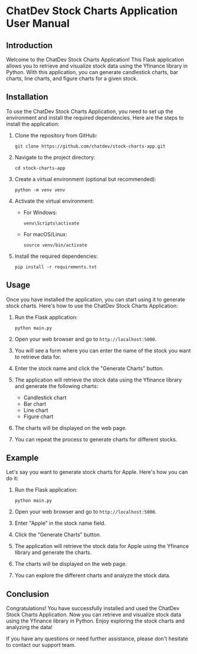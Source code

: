 # ChatDev Stock Charts Application User Manual

## Introduction

Welcome to the ChatDev Stock Charts Application! This Flask application allows you to retrieve and visualize stock data using the Yfinance library in Python. With this application, you can generate candlestick charts, bar charts, line charts, and figure charts for a given stock.

## Installation

To use the ChatDev Stock Charts Application, you need to set up the environment and install the required dependencies. Here are the steps to install the application:

1. Clone the repository from GitHub:

   ```
   git clone https://github.com/chatdev/stock-charts-app.git
   ```

2. Navigate to the project directory:

   ```
   cd stock-charts-app
   ```

3. Create a virtual environment (optional but recommended):

   ```
   python -m venv venv
   ```

4. Activate the virtual environment:

   - For Windows:

     ```
     venv\Scripts\activate
     ```

   - For macOS/Linux:

     ```
     source venv/bin/activate
     ```

5. Install the required dependencies:

   ```
   pip install -r requirements.txt
   ```

## Usage

Once you have installed the application, you can start using it to generate stock charts. Here's how to use the ChatDev Stock Charts Application:

1. Run the Flask application:

   ```
   python main.py
   ```

2. Open your web browser and go to `http://localhost:5000`.

3. You will see a form where you can enter the name of the stock you want to retrieve data for.

4. Enter the stock name and click the "Generate Charts" button.

5. The application will retrieve the stock data using the Yfinance library and generate the following charts:

   - Candlestick chart
   - Bar chart
   - Line chart
   - Figure chart

6. The charts will be displayed on the web page.

7. You can repeat the process to generate charts for different stocks.

## Example

Let's say you want to generate stock charts for Apple. Here's how you can do it:

1. Run the Flask application:

   ```
   python main.py
   ```

2. Open your web browser and go to `http://localhost:5000`.

3. Enter "Apple" in the stock name field.

4. Click the "Generate Charts" button.

5. The application will retrieve the stock data for Apple using the Yfinance library and generate the charts.

6. The charts will be displayed on the web page.

7. You can explore the different charts and analyze the stock data.

## Conclusion

Congratulations! You have successfully installed and used the ChatDev Stock Charts Application. Now you can retrieve and visualize stock data using the Yfinance library in Python. Enjoy exploring the stock charts and analyzing the data!

If you have any questions or need further assistance, please don't hesitate to contact our support team.